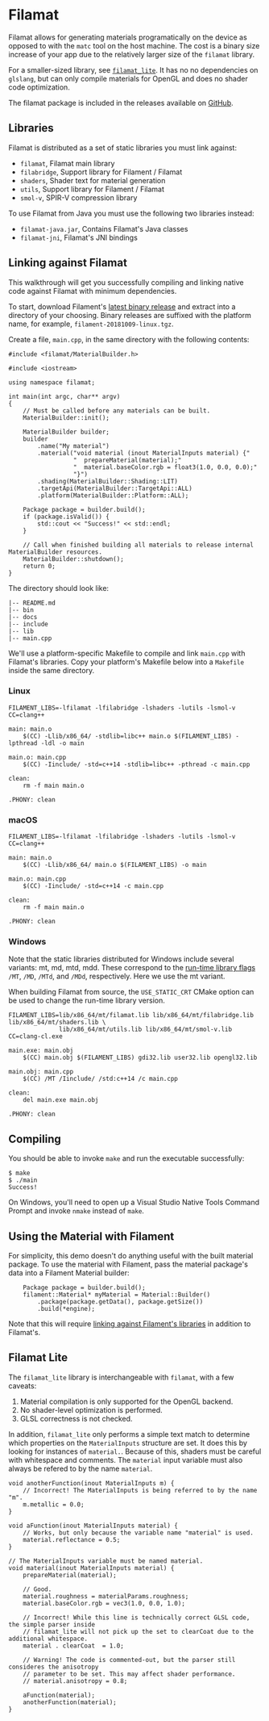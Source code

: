 # Filamat

Filamat allows for generating materials programatically on the device as opposed to with the `matc`
tool on the host machine. The cost is a binary size increase of your app due to the relatively
larger size of the `filamat` library.

For a smaller-sized library, see [`filamat_lite`](#filamat-lite). It has no no dependencies on
`glslang`, but can only compile materials for OpenGL and does no shader code optimization.

The filamat package is included in the releases available on
[GitHub](https://github.com/google/filament/releases).

## Libraries

Filamat is distributed as a set of static libraries you must link against:

- `filamat`, Filamat main library
- `filabridge`, Support library for Filament / Filamat
- `shaders`, Shader text for material generation
- `utils`, Support library for Filament / Filamat
- `smol-v`, SPIR-V compression library

To use Filamat from Java you must use the following two libraries instead:
- `filamat-java.jar`, Contains Filamat's Java classes
- `filamat-jni`, Filamat's JNI bindings

## Linking against Filamat

This walkthrough will get you successfully compiling and linking native code against Filamat with
minimum dependencies.

To start, download Filament's [latest binary release](https://github.com/google/filament/releases)
and extract into a directory of your choosing. Binary releases are suffixed with the platform name,
for example, `filament-20181009-linux.tgz`.

Create a file, `main.cpp`, in the same directory with the following contents:

```
#include <filamat/MaterialBuilder.h>

#include <iostream>

using namespace filamat;

int main(int argc, char** argv)
{
    // Must be called before any materials can be built.
    MaterialBuilder::init();

    MaterialBuilder builder;
    builder
        .name("My material")
        .material("void material (inout MaterialInputs material) {"
                  "  prepareMaterial(material);"
                  "  material.baseColor.rgb = float3(1.0, 0.0, 0.0);"
                  "}")
        .shading(MaterialBuilder::Shading::LIT)
        .targetApi(MaterialBuilder::TargetApi::ALL)
        .platform(MaterialBuilder::Platform::ALL);

    Package package = builder.build();
    if (package.isValid()) {
        std::cout << "Success!" << std::endl;
    }

    // Call when finished building all materials to release internal MaterialBuilder resources.
    MaterialBuilder::shutdown();
    return 0;
}
```

The directory should look like:

```
|-- README.md
|-- bin
|-- docs
|-- include
|-- lib
|-- main.cpp
```

We'll use a platform-specific Makefile to compile and link `main.cpp` with Filamat's libraries.
Copy your platform's Makefile below into a `Makefile` inside the same directory.

### Linux

```
FILAMENT_LIBS=-lfilamat -lfilabridge -lshaders -lutils -lsmol-v
CC=clang++

main: main.o
	$(CC) -Llib/x86_64/ -stdlib=libc++ main.o $(FILAMENT_LIBS) -lpthread -ldl -o main

main.o: main.cpp
	$(CC) -Iinclude/ -std=c++14 -stdlib=libc++ -pthread -c main.cpp

clean:
	rm -f main main.o

.PHONY: clean
```

### macOS

```
FILAMENT_LIBS=-lfilamat -lfilabridge -lshaders -lutils -lsmol-v
CC=clang++

main: main.o
	$(CC) -Llib/x86_64/ main.o $(FILAMENT_LIBS) -o main

main.o: main.cpp
	$(CC) -Iinclude/ -std=c++14 -c main.cpp

clean:
	rm -f main main.o

.PHONY: clean
```

### Windows

Note that the static libraries distributed for Windows include several
variants: mt, md, mtd, mdd. These correspond to the [run-time library
flags](https://docs.microsoft.com/en-us/cpp/build/reference/md-mt-ld-use-run-time-library?view=vs-2017)
`/MT`, `/MD`, `/MTd`, and `/MDd`, respectively. Here we use the mt variant.

When building Filamat from source, the `USE_STATIC_CRT` CMake option can be
used to change the run-time library version.

```
FILAMENT_LIBS=lib/x86_64/mt/filamat.lib lib/x86_64/mt/filabridge.lib lib/x86_64/mt/shaders.lib \
              lib/x86_64/mt/utils.lib lib/x86_64/mt/smol-v.lib
CC=clang-cl.exe

main.exe: main.obj
	$(CC) main.obj $(FILAMENT_LIBS) gdi32.lib user32.lib opengl32.lib

main.obj: main.cpp
	$(CC) /MT /Iinclude/ /std:c++14 /c main.cpp

clean:
	del main.exe main.obj

.PHONY: clean
```

## Compiling

You should be able to invoke `make` and run the executable successfully:

```
$ make
$ ./main
Success!
```

On Windows, you'll need to open up a Visual Studio Native Tools Command Prompt
and invoke `nmake` instead of `make`.

## Using the Material with Filament

For simplicity, this demo doesn't do anything useful with the built material package. To use the
material with Filament, pass the material package's data into a Filament Material builder:

```
    Package package = builder.build();
    filament::Material* myMaterial = Material::Builder()
        .package(package.getData(), package.getSize())
        .build(*engine);
```

Note that this will require [linking against Filament's libraries](../../filament/README.md) in
addition to Filamat's.

## Filamat Lite

The `filamat_lite` library is interchangeable with `filamat`, with a few caveats:

1. Material compilation is only supported for the OpenGL backend.
1. No shader-level optimization is performed.
1. GLSL correctness is not checked.

In addition, `filamat_lite` only performs a simple text match to determine which properties on the
`MaterialInputs` structure are set. It does this by looking for instances of `material.`. Because of
this, shaders must be careful with whitespace and comments. The `material` input variable must also
always be refered to by the name `material`.

```
void anotherFunction(inout MaterialInputs m) {
    // Incorrect! The MaterialInputs is being referred to by the name "m".
    m.metallic = 0.0;
}

void aFunction(inout MaterialInputs material) {
    // Works, but only because the variable name "material" is used.
    material.reflectance = 0.5;
}

// The MaterialInputs variable must be named material.
void material(inout MaterialInputs material) {
    prepareMaterial(material);

    // Good.
    material.roughness = materialParams.roughness;
    material.baseColor.rgb = vec3(1.0, 0.0, 1.0);

    // Incorrect! While this line is technically correct GLSL code, the simple parser inside
    // filamat_lite will not pick up the set to clearCoat due to the additional whitespace.
    material . clearCoat  = 1.0;

    // Warning! The code is commented-out, but the parser still consideres the anisotropy
    // parameter to be set. This may affect shader performance.
    // material.anisotropy = 0.8;

    aFunction(material);
    anotherFunction(material);
}
```

